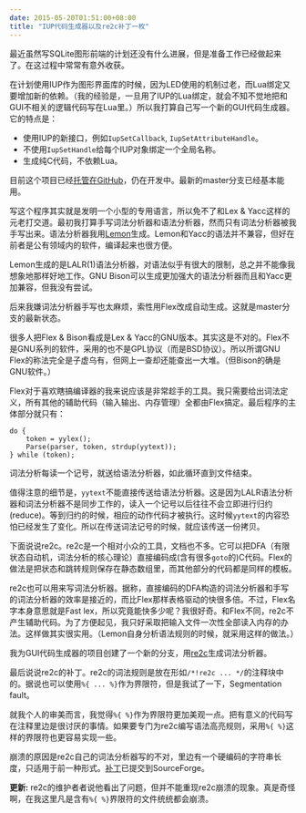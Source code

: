 ```yaml
---
date: 2015-05-20T01:51:00+08:00
title: "IUP代码生成器以及re2c补丁一枚"
---
```


最近虽然写SQLite图形前端的计划还没有什么进展，但是准备工作已经做起来了。在这过程中常常有意外收获。

在计划使用IUP作为图形界面库的时候，因为LED使用的机制过老，而Lua绑定又要增加新的依赖。（我的经验是，一旦用了IUP的Lua绑定，就会不知不觉地把和GUI不相关的逻辑代码写在Lua里。）所以我打算自己写一个新的GUI代码生成器。它的特点是：

- 使用IUP的新接口，例如`IupSetCallback`, `IupSetAttributeHandle`。
- 不使用`IupSetHandle`给每个IUP对象绑定一个全局名称。
- 生成纯C代码，不依赖Lua。

目前这个项目已经[托管在GitHub](https://github.com/z-rui/dlg)，仍在开发中。最新的master分支已经基本能用。

写这个程序其实就是发明一个小型的专用语言，所以免不了和Lex & Yacc这样的元老打交道。最初我打算手写词法分析器和语法分析器，然而只有词法分析器被我手写出来。语法分析器我用[Lemon](http://www.hwaci.com/sw/lemon/)生成。Lemon和Yacc的语法并不兼容，但好在前者是公有领域内的软件，编译起来也很方便。

Lemon生成的是LALR(1)语法分析器，对语法似乎有很大的限制，总之并不能像我想象地那样好地工作。GNU Bison可以生成更加强大的语法分析器而且和Yacc更加兼容，但我没有尝试。

后来我嫌词法分析器手写也太麻烦，索性用Flex改成自动生成。这就是master分支的最新状态。

很多人把Flex & Bison看成是Lex & Yacc的GNU版本。其实这是不对的。Flex不是GNU系列的软件，采用的也不是GPL协议（而是BSD协议）。所以所谓GNU Flex的称法完全是子虚乌有，但网上一查却还能查出一大堆。（但Bison的确是GNU软件。）

Flex对于喜欢瞎搞编译器的我来说应该是非常趁手的工具。我只需要给出词法定义，所有其他的辅助代码（输入输出、内存管理）全都由Flex搞定。最后程序的主体部分就只有：

```
do {
	token = yylex();
	Parse(parser, token, strdup(yytext));
} while (token);
```

词法分析每读一个记号，就送给语法分析器，如此循环直到文件结束。

值得注意的细节是，`yytext`不能直接传送给语法分析器。这是因为LALR语法分析器和词法分析器不是同步工作的，读入一个记号以后往往不会立即进行归约(reduce)。等到归约的时候，相应的动作代码才被执行。这时候`yytext`的内容恐怕已经发生了变化。所以在传送词法记号的时候，就应该传送一份拷贝。

下面说说re2c。re2c是一个相对小众的工具，文档也不多。它可以把DFA（有限状态自动机，词法分析的核心理论）直接编码成(含有很多`goto`的)C代码。Flex的做法是把状态和跳转规则保存在静态数组里，而其他部分的代码都是同样的模板。

re2c也可以用来写词法分析器。据称，直接编码的DFA构造的词法分析器和手写的词法分析器的效率是接近的，而比Flex那样表格驱动的快很多倍。不过，Flex名字本身意思就是Fast lex，所以究竟能快多少呢？我很好奇。和Flex不同，re2c不产生辅助代码。为了方便起见，我只好采取把输入文件一次性全部读入内存的办法。这样做其实很实用。（Lemon自身分析语法规则的时候，就采用这样的做法。）

我为GUI代码生成器的项目创建了一个新的分支，用[re2c](http://re2c.org/)生成词法分析器。

最后说说re2c的补丁。re2c的词法规则是放在形如`/*!re2c ... */`的注释块中的。据说也可以使用`%{ ... %}`作为界限符，但是我试了一下，Segmentation fault。

就我个人的审美而言，我觉得`%{ %}`作为界限符更加美观一点。把有意义的代码写在注释里边是很讨厌的事情。如果要专门为re2c编写语法高亮规则，采用`%{ %}`这样的界限符也更容易实现一些。

崩溃的原因是re2c自己的词法分析器写的不对，里边有一个硬编码的字符串长度，只适用于前一种形式。[补丁](https://sourceforge.net/p/re2c/patches/27/)已提交到SourceForge。

**更新:** re2c的维护者者说他看出了问题，但并不能重现re2c崩溃的现象。真是奇怪啊，在我这里凡是含有`%{ %}`界限符的文件统统都会崩溃。

<!--more-->
